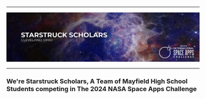 <hr>

![](https://github.com/Starstruck-Scholars/.github/blob/main/profile/Banner.png?raw=true)
<hr>

### We're Starstruck Scholars, A Team of Mayfield High School Students competing in The 2024 NASA Space Apps Challenge
